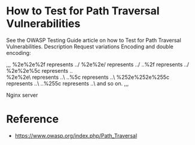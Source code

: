 # How to Test for Path Traversal Vulnerabilities
See the OWASP Testing Guide article on how to Test for Path Traversal Vulnerabilities.
Description
Request variations
Encoding and double encoding:

,,,
%2e%2e%2f represents ../
%2e%2e/ represents ../
..%2f represents ../ 
%2e%2e%5c represents ..\
%2e%2e\ represents ..\ 
..%5c represents ..\ 
%252e%252e%255c represents ..\ 
..%255c represents ..\ and so on. 
,,,

Nginx server

# Reference

* https://www.owasp.org/index.php/Path_Traversal